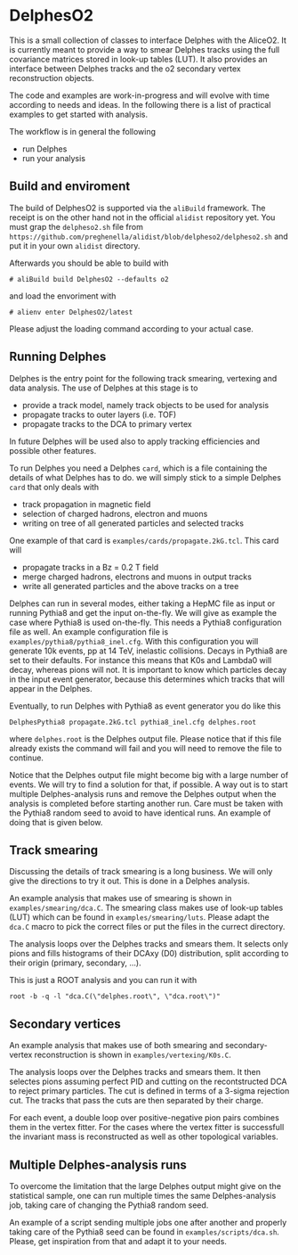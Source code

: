 # DelphesO2
This is a small collection of classes to interface Delphes with the AliceO2.
It is currently meant to provide a way to smear Delphes tracks using the full covariance matrices stored in look-up tables (LUT).
It also provides an interface between Delphes tracks and the o2 secondary vertex reconstruction objects.

The code and examples are work-in-progress and will evolve with time according to needs and ideas.
In the following there is a list of practical examples to get started with analysis.

The workflow is in general the following
* run Delphes
* run your analysis 

## Build and enviroment

The build of DelphesO2 is supported via the `aliBuild` framework.
The receipt is on the other hand not in the official `alidist` repository yet.
You must grap the `delpheso2.sh` file from `https://github.com/preghenella/alidist/blob/delpheso2/delpheso2.sh` and put it in your own `alidist` directory.

Afterwards you should be able to build with
```
# aliBuild build DelphesO2 --defaults o2
```
and load the envoriment with
```
# alienv enter DelphesO2/latest
```
Please adjust the loading command according to your actual case.


## Running Delphes

Delphes is the entry point for the following track smearing, vertexing and data analysis.
The use of Delphes at this stage is to
* provide a track model, namely track objects to be used for analysis
* propagate tracks to outer layers (i.e. TOF)
* propagate tracks to the DCA to primary vertex

In future Delphes will be used also to apply tracking efficiencies and possible other features.

To run Delphes you need a Delphes `card`, which is a file containing the details of what Delphes has to do.
we will simply stick to a simple Delphes `card` that only deals with
* track propagation in magnetic field
* selection of charged hadrons, electron and muons
* writing on tree of all generated particles and selected tracks

One example of that card is `examples/cards/propagate.2kG.tcl`.
This card will 
* propagate tracks in a Bz = 0.2 T field
* merge charged hadrons, electrons and muons in output tracks
* write all generated particles and the above tracks on a tree

Delphes can run in several modes, either taking a HepMC file as input or running Pythia8 and get the input on-the-fly.
We will give as example the case where Pythia8 is used on-the-fly.
This needs a Pythia8 configuration file as well.
An example configuration file is `examples/pythia8/pythia8_inel.cfg`.
With this configuration you will generate 10k events, pp at 14 TeV, inelastic collisions.
Decays in Pythia8 are set to their defaults.
For instance this means that K0s and Lambda0 will decay, whereas pions will not.
It is important to know which particles decay in the input event generator, because this determines which tracks that will appear in the Delphes.

Eventually, to run Delphes with Pythia8 as event generator you do like this 
```
DelphesPythia8 propagate.2kG.tcl pythia8_inel.cfg delphes.root
```
where `delphes.root` is the Delphes output file. Please notice that if this file already exists the command will fail and you will need to remove the file to continue.

Notice that the Delphes output file might become big with a large number of events.
We will try to find a solution for that, if possible.
A way out is to start multiple Delphes-analysis runs and remove the Delphes output when the analysis is completed before starting another run. Care must be taken with the Pythia8 random seed to avoid to have identical runs. An example of doing that is given below.

## Track smearing

Discussing the details of track smearing is a long business.
We will only give the directions to try it out.
This is done in a Delphes analysis.

An example analysis that makes use of smearing is shown in `examples/smearing/dca.C`.
The smearing class makes use of look-up tables (LUT) which can be found in `examples/smearing/luts`.
Please adapt the `dca.C` macro to pick the correct files or put the files in the currect directory.

The analysis loops over the Delphes tracks and smears them.
It selects only pions and fills histograms of their DCAxy (D0) distribution, split according to their origin (primary, secondary, ...).

This is just a ROOT analysis and you can run it with
```
root -b -q -l "dca.C(\"delphes.root\", \"dca.root\")"
```

## Secondary vertices

An example analysis that makes use of both smearing and secondary-vertex reconstruction is shown in `examples/vertexing/K0s.C`. 

The analysis loops over the Delphes tracks and smears them.
It then selectes pions assuming perfect PID and cutting on the recontstructed DCA to reject primary particles. The cut is defined in terms of a 3-sigma rejection cut. The tracks that pass the cuts are then separated by their charge.

For each event, a double loop over positive-negative pion pairs combines them in the vertex fitter. For the cases where the vertex fitter is successfull the invariant mass is reconstructed as well as other topological variables.

## Multiple Delphes-analysis runs

To overcome the limitation that the large Delphes output might give on the statistical sample, one can run multiple times the same Delphes-analysis job, taking care of changing the Pythia8 random seed.

An example of a script sending multiple jobs one after another and properly taking care of the Pythia8 seed can be found in `examples/scripts/dca.sh`. Please, get inspiration from that and adapt it to your needs.
